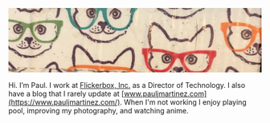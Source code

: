 ![Cats are awesome!](https://raw.githubusercontent.com/pauljmartinez/pauljmartinez/master/IMG_1538.jpeg)

Hi. I’m Paul. I work at [Flickerbox, Inc.](https://www.flickerbox.com/) as a Director of Technology. I also have a blog that I rarely update at [www.pauljmartinez.com](https://www.pauljmartinez.com/). When I'm not working I enjoy playing pool, improving my photography, and watching anime.
